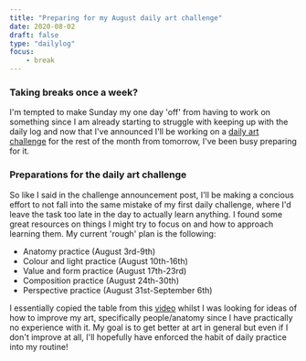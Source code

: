 ```yaml
---
title: "Preparing for my August daily art challenge"
date: 2020-08-02
draft: false
type: "dailylog"
focus:
    - break
---
```


### Taking breaks once a week?

I'm tempted to make Sunday my one day 'off' from having to work on something since I am already starting to struggle with keeping up with the daily log and now that I've announced I'll be working on a [daily art challenge](/posts/2020-08-02-august-daily-art-challenge/) for the rest of the month from tomorrow, I've been busy preparing for it.

### Preparations for the daily art challenge

So like I said in the challenge announcement post, I'll be making a concious effort to not fall into the same mistake of my first daily challenge, where I'd leave the task too late in the day to actually learn anything. I found some great resources on things I might try to focus on and how to approach learning them. My current 'rough' plan is the following:

 - Anatomy practice (August 3rd-9th)
 - Colour and light practice (August 10th-16th)
 - Value and form practice (August 17th-23rd)
 - Composition practice (August 24th-30th)
 - Perspective practice (August 31st-September 6th)

 I essentially copied the table from this [video](https://www.youtube.com/watch?v=45y275C-NJU) whilst I was looking for ideas of how to improve my art, specifically people/anatomy since I have practically no experience with it. My goal is to get better at art in general but even if I don't improve at all, I'll hopefully have enforced the habit of daily practice into my routine!